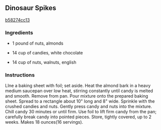 ## Dinosaur Spikes

[b58274cc13](http://www.food.com/recipe/dinosaur-spikes-169797)

### Ingredients

 - 1 pound of nuts, almonds

 - 14 cup of candies, white chocolate

 - 14 cup of nuts, walnuts, english

### Instructions

LIne a baking sheet with foil; set aside. Heat the almond bark in a heavy medium saucepan over low heat, stirring constantly until candy is melted and smooth. Remove from pan. Pour mixture onto the prepared baking sheet. Spread to a rectangle about 10" long and 8" wide. Sprinkle with the crushed candies and nuts. Gently press candy and nuts into the mixture. Chill candy 30 minutes or until firm. Use foil to lift firm candy from the pan; carefully break candy into pointed pieces. Store, tightly covered, up to 2 weeks. Makes 18 ounces(16 servings).